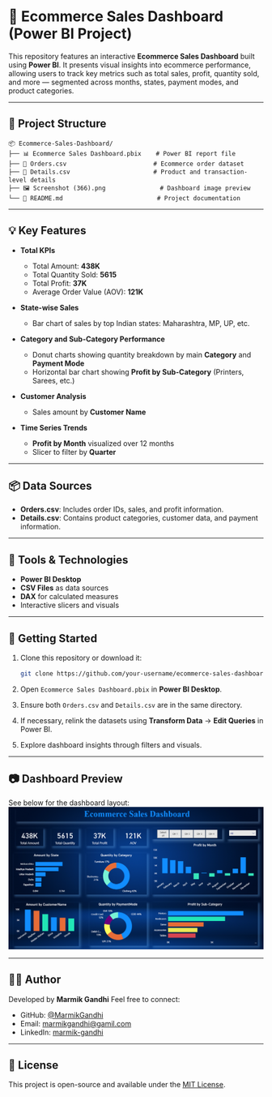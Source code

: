 # 🛒 Ecommerce Sales Dashboard (Power BI Project)

This repository features an interactive **Ecommerce Sales Dashboard** built using **Power BI**. It presents visual insights into ecommerce performance, allowing users to track key metrics such as total sales, profit, quantity sold, and more — segmented across months, states, payment modes, and product categories.

---

## 📁 Project Structure

```
📦 Ecommerce-Sales-Dashboard/
├── 📊 Ecommerce Sales Dashboard.pbix    # Power BI report file
├── 📄 Orders.csv                        # Ecommerce order dataset
├── 📄 Details.csv                       # Product and transaction-level details
├── 🖼️ Screenshot (366).png               # Dashboard image preview
└── 📄 README.md                          # Project documentation
```

---

## 💡 Key Features

- **Total KPIs**
  - Total Amount: **438K**
  - Total Quantity Sold: **5615**
  - Total Profit: **37K**
  - Average Order Value (AOV): **121K**

- **State-wise Sales**
  - Bar chart of sales by top Indian states: Maharashtra, MP, UP, etc.

- **Category and Sub-Category Performance**
  - Donut charts showing quantity breakdown by main **Category** and **Payment Mode**
  - Horizontal bar chart showing **Profit by Sub-Category** (Printers, Sarees, etc.)

- **Customer Analysis**
  - Sales amount by **Customer Name**

- **Time Series Trends**
  - **Profit by Month** visualized over 12 months
  - Slicer to filter by **Quarter**

---

## 📦 Data Sources

- **Orders.csv**: Includes order IDs, sales, and profit information.
- **Details.csv**: Contains product categories, customer data, and payment information.

---

## 🧰 Tools & Technologies

- **Power BI Desktop**
- **CSV Files** as data sources
- **DAX** for calculated measures
- Interactive slicers and visuals

---

## 🚀 Getting Started

1. Clone this repository or download it:
   ```bash
   git clone https://github.com/your-username/ecommerce-sales-dashboard.git
   ```

2. Open `Ecommerce Sales Dashboard.pbix` in **Power BI Desktop**.

3. Ensure both `Orders.csv` and `Details.csv` are in the same directory.

4. If necessary, relink the datasets using **Transform Data** → **Edit Queries** in Power BI.

5. Explore dashboard insights through filters and visuals.

---

## 📷 Dashboard Preview

See below for the dashboard layout:  
![Dashboard](Dashboard.png)

---

## 🙋‍♀️ Author

Developed by **Marmik Gandhi** Feel free to connect:  
- GitHub: [@MarmikGandhi](https://github.com/MarmikGandhi)
- Email: [marmikgandhi@gamil.com](mailto:marmikgandhi@gamil.com)
- LinkedIn: [marmik-gandhi](https://www.linkedin.com/in/marmik-gandhi/)

---

## 📝 License

This project is open-source and available under the [MIT License](LICENSE).
